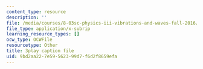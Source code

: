 ```yaml
---
content_type: resource
description: ''
file: /media/courses/8-03sc-physics-iii-vibrations-and-waves-fall-2016/9bd2aa227e59562399d7f6d2f8659efa_b1eKhyC9TTo.vtt
file_type: application/x-subrip
learning_resource_types: []
ocw_type: OCWFile
resourcetype: Other
title: 3play caption file
uid: 9bd2aa22-7e59-5623-99d7-f6d2f8659efa
---
```

